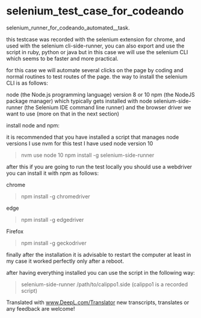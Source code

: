 # selenium_test_case_for_codeando
selenium_runner_for_codeando_automated__task.


this testcase was recorded with the selenium extension for chrome, and used with the selenium cli-side-runner, you can also export and use the script in ruby, python or java but in this case we will use the selenium CLI which seems to be faster and more practical.

for this case we will automate several clicks on the page by coding and normal routines to test routes  of the page.
 the way to install the selenium CLI is as follows:

node (the Node.js programming language) version 8 or 10
npm (the NodeJS package manager) which typically gets installed with node
selenium-side-runner (the Selenium IDE command line runner)
and the browser driver we want to use (more on that in the next section)

install node and npm:

it is recommended that you have installed a script that manages node versions I use nvm for this test I have used node version 10
> nvm use node 10
> npm install -g selenium-side-runner

after this if you are going to run the test locally you should use a webdriver you can install it with npm as follows:

chrome
> npm install -g chromedriver

edge
> npm install -g edgedriver

Firefox
> npm install -g geckodriver

finally after the installation it is advisable to restart the computer at least in my case it worked perfectly only after a reboot.

after having everything installed you can use the script in the following way:

>selenium-side-runner /path/to/calippo1.side (calippo1 is a recorded script) 



Translated with www.DeepL.com/Translator 
new transcripts, translates or any feedback are welcome!



